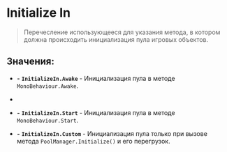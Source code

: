 # Initialize In

> Перечесление использующееся для указания метода, в котором должна происходить инициализация пула игровых объектов.

## Значения:

- **-** **`InitializeIn.Awake`** - Инициализация пула в методе `MonoBehaviour.Awake`.

- 
- **-** **`InitializeIn.Start`** - Инициализация пула в методе `MonoBehaviour.Start`.


- **-** **`InitializeIn.Custom`** - Инициализация пула только при вызове метода `PoolManager.Initialize()` и его перегрузок.





